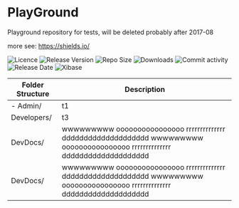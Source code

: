 # PlayGround
Playground repository for tests, will be deleted probably after 2017-08

more see: https://shields.io/

<img alt="Licence"         src="https://img.shields.io/badge/GPL-3.0-blue.svg">
<img alt="Release Version" src="https://img.shields.io/github/release/mniederw/MnCommonPsToolLib.svg">
<img alt="Repo Size"       src="https://img.shields.io/github/repo-size/mniederw/MnCommonPsToolLib.svg">
<img alt="Downloads"       src="https://img.shields.io/github/downloads/mniederw/MnCommonPsToolLib/total.svg">
<img alt="Commit activity" src="https://img.shields.io/github/commit-activity/y/mniederw/MnCommonPsToolLib.svg">
<img alt="Release Date"    src="https://img.shields.io/github/release-date/mniederw/MnCommonPsToolLib.svg">


<img alt="Xibase"          src="https://img.shields.io/website/https/xibase.zapto.org/mn.svg?label=xibase.zapto.org">



Folder Structure       | Description
---------------------- | ------------------------------------------------------------------------------------------------------
- Admin/             | t1
Developers/      | t3
DevDocs/         | wwwwwwwww oooooooooooooooo rrrrrrrrrrrrrr dddddddddddddddddddd wwwwwwwww oooooooooooooooo rrrrrrrrrrrrrr dddddddddddddddddddd 
DevDocs/         | wwwwwwwww oooooooooooooooo rrrrrrrrrrrrrr dddddddddddddddddddd wwwwwwwww oooooooooooooooo rrrrrrrrrrrrrr dddddddddddddddddddd 
